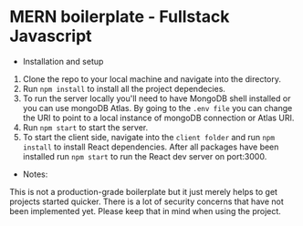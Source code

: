 # MERN boilerplate - Fullstack Javascript

- Installation and setup

1. Clone the repo to your local machine and navigate into the directory. 
2. Run `npm install` to install all the project dependecies.
3. To run the server locally you'll need to have MongoDB shell installed or you can use mongoDB Atlas. By going to the `.env file` you can change the URI to point to a local instance of mongoDB connection or Atlas URI.
4. Run `npm start` to start the server.
5. To start the client side, navigate into the `client folder` and run `npm install` to install React dependencies. After all packages have been installed run `npm start` to run the React dev server on port:3000.


- Notes:

This is not a production-grade boilerplate but it just merely helps to get projects started quicker. There is a lot of security concerns that have not been implemented yet. Please keep that in mind when using the project.

